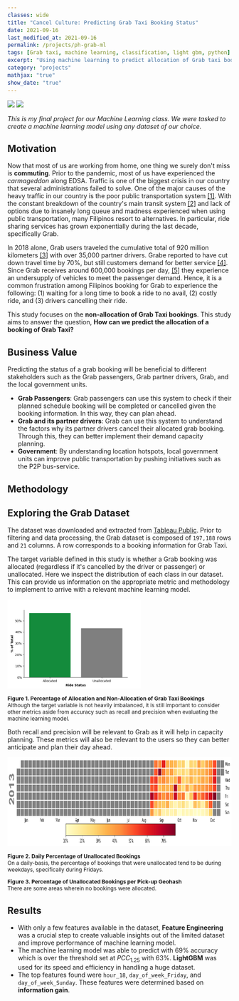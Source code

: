 ```yaml
---
classes: wide
title: "Cancel Culture: Predicting Grab Taxi Booking Status"
date: 2021-09-16
last_modified_at: 2021-09-16
permalink: /projects/ph-grab-ml
tags: [Grab taxi, machine learning, classification, light gbm, python]
excerpt: "Using machine learning to predict allocation of Grab taxi bookings"
category: "projects"
mathjax: "true"
show_date: "true"
---
```

[![](https://img.shields.io/badge/Jupyter-View_Notebook-F37626?logo=jupyter)](https://github.com/jasperkpangan/ml-classification-grab-taxi/blob/main/IndividualReport_JasperPangan.ipynb)       [![](https://img.shields.io/badge/Github-View_HTML-181717?logo=github)](https://github.com/jasperkpangan/dmw-eda-ph-customs/blob/main/Technical%20Report.html)

*This is my final project for our Machine Learning class. We were tasked to create a machine learning model using any dataset of our choice.*

## Motivation
Now that most of us are working from home, one thing we surely don't miss is **commuting**. Prior to the pandemic,
most of us have experienced the *carmageddon* along EDSA. Traffic is one of the biggest crisis in our country that several administrations failed to solve. One of the major causes of the heavy traffic in our country is the poor public transportation system [[1]](https://philkotse.com/safe-driving/top-5-major-causes-of-traffic-in-the-philippines-5736). With the constant breakdown of the country's main transit system [[2]](https://rappler.com/newsbreak/iq/things-to-know-about-metro-manila-public-transport-system) and lack of options due to insanely long queue and madness experienced when using public transportation, many Filipinos resort to alternatives. In particular, ride sharing services has grown exponentially during the last decade, specifically Grab. 

In 2018 alone, Grab users traveled the cumulative total of 920 million kilometers [[3]](https://www.carguide.ph/2019/01/7-facts-and-figures-about-grab-in-2018.html) with over 35,000 partner drivers. Grabe reported to have cut down travel time by 70%, but still customers demand for better service [[4]](https://www.techinasia.com/internet-flooded-complaints-grab-scrutinize-app). Since Grab receives around 600,000 bookings per day, [[5]](https://rappler.com/business/grab-philippines-drivers-not-enough-passenger-bookings) they experience an undersupply of vehicles to meet the passenger demand. Hence, it is a common frustration among Filipinos booking for Grab to experience the following: (1) waiting for a long time to book a ride to no avail, (2) costly ride, and (3) drivers cancelling their ride.

This study focuses on the **non-allocation of Grab Taxi bookings**. This study aims to answer the question, **How can we predict the allocation of a booking of Grab Taxi?**

## Business Value
Predicting the status of a grab booking will be beneficial to different stakeholders such as the Grab passengers, Grab partner drivers, Grab, and the local government units. 

- __Grab Passengers__: Grab passengers can use this system to check if their planned schedule booking will be completed or cancelled given the booking information. In this way, they can plan ahead.
- __Grab and its partner drivers__: Grab can use this system to understand the factors why its partner drivers cancel their allocated grab booking. Through this, they can better implement their demand capacity planning.
- __Government__: By understanding location hotspots, local government units can improve public transportation by pushing initiatives such as the P2P bus-service.

## Methodology


## Exploring the Grab Dataset

The dataset was downloaded and extracted from [Tableau Public](https://public.tableau.com/profile/daryl6537?fbclid=IwAR0Ixd8gKuYh37iyNXGSzzWuHCCa6jU_ZcX1Pv5Yw5cAwvujYGC5oexzIkM#!/vizhome/Tabley/Page0).
Prior to filtering and data processing, the Grab dataset is composed of `197,188` rows and `21` columns. A row corresponds to a booking information for Grab Taxi.

The target variable defined in this study is whether a Grab booking was allocated (regardless if it's cancelled by the driver or passenger) or unallocated. Here we inspect the distribution of each class in our dataset. This can provide us information on the appropriate metric and methodology to implement to arrive with a relevant machine learning model.
<!-- <img src = "{{ site.url }}{{ site.baseurl }}\assets\images\project\import-export-network.png"> -->
<img src = "\assets\images\project\grab-target.png" height = "200">

<p style="font-size:12px;font-style:default;"><b>Figure 1. Percentage of Allocation and Non-Allocation of Grab Taxi Bookings</b><br>Although the target variable is not heavily imbalanced, it is still important to consider other metrics aside from accuracy such as recall and precision when evaluating the machine learning model.</p>

Both recall and precision will be relevant to Grab as it will help in capacity planning. These metrics will also be relevant to the users so they can better anticipate and plan their day ahead.

<img src = "\assets\images\project\grab-calmap.png" height = "200">

<p style="font-size:12px;font-style:default;"><b>Figure 2. Daily Percentage of Unallocated Bookings</b><br> On a daily-basis, the percentage of bookings that were unallocated tend to be during weekdays, specifically during Fridays.</p>

<script src="https://cdn.plot.ly/plotly-latest.min.js"></script>
<div>                            <div id="fda16181-025f-4708-8bb0-099094d4636c" class="plotly-graph-div" style="height:100%; width:100%;"></div>            <script type="text/javascript">                                    window.PLOTLYENV=window.PLOTLYENV || {};                                    if (document.getElementById("fda16181-025f-4708-8bb0-099094d4636c")) {                    Plotly.newPlot(                        "fda16181-025f-4708-8bb0-099094d4636c",                        [{"coloraxis":"coloraxis","featureidkey":"properties.id","geojson":{"bbox":[120.849609375,14.1943359375,120.8935546875,14.23828125],"features":[{"bbox":[120.849609375,14.1943359375,120.8935546875,14.23828125],"geometry":{"coordinates":[[[120.849609375,14.1943359375],[120.8935546875,14.1943359375],[120.8935546875,14.23828125],[120.849609375,14.23828125],[120.849609375,14.1943359375]]],"type":"Polygon"},"id":"0","properties":{},"type":"Feature"},{"geometry":{"coordinates":[[[120.8935546875,14.1943359375],[120.9375,14.1943359375],[120.9375,14.23828125],[120.8935546875,14.23828125],[120.8935546875,14.1943359375]]],"type":"Polygon"},"properties":{"id":"wdtbz"},"type":"Feature"},{"geometry":{"coordinates":[[[120.8935546875,14.23828125],[120.9375,14.23828125],[120.9375,14.2822265625],[120.8935546875,14.2822265625],[120.8935546875,14.23828125]]],"type":"Polygon"},"properties":{"id":"wdtcp"},"type":"Feature"},{"geometry":{"coordinates":[[[120.8935546875,14.2822265625],[120.9375,14.2822265625],[120.9375,14.326171875],[120.8935546875,14.326171875],[120.8935546875,14.2822265625]]],"type":"Polygon"},"properties":{"id":"wdtcr"},"type":"Feature"},{"geometry":{"coordinates":[[[120.849609375,14.326171875],[120.8935546875,14.326171875],[120.8935546875,14.3701171875],[120.849609375,14.3701171875],[120.849609375,14.326171875]]],"type":"Polygon"},"properties":{"id":"wdtcw"},"type":"Feature"},{"geometry":{"coordinates":[[[120.8935546875,14.326171875],[120.9375,14.326171875],[120.9375,14.3701171875],[120.8935546875,14.3701171875],[120.8935546875,14.326171875]]],"type":"Polygon"},"properties":{"id":"wdtcx"},"type":"Feature"},{"geometry":{"coordinates":[[[120.8935546875,14.3701171875],[120.9375,14.3701171875],[120.9375,14.4140625],[120.8935546875,14.4140625],[120.8935546875,14.3701171875]]],"type":"Polygon"},"properties":{"id":"wdtcz"},"type":"Feature"},{"geometry":{"coordinates":[[[120.849609375,14.4140625],[120.8935546875,14.4140625],[120.8935546875,14.4580078125],[120.849609375,14.4580078125],[120.849609375,14.4140625]]],"type":"Polygon"},"properties":{"id":"wdtfn"},"type":"Feature"},{"geometry":{"coordinates":[[[120.8935546875,14.4140625],[120.9375,14.4140625],[120.9375,14.4580078125],[120.8935546875,14.4580078125],[120.8935546875,14.4140625]]],"type":"Polygon"},"properties":{"id":"wdtfp"},"type":"Feature"},{"geometry":{"coordinates":[[[120.849609375,14.4580078125],[120.8935546875,14.4580078125],[120.8935546875,14.501953125],[120.849609375,14.501953125],[120.849609375,14.4580078125]]],"type":"Polygon"},"properties":{"id":"wdtfq"},"type":"Feature"},{"geometry":{"coordinates":[[[120.8935546875,14.4580078125],[120.9375,14.4580078125],[120.9375,14.501953125],[120.8935546875,14.501953125],[120.8935546875,14.4580078125]]],"type":"Polygon"},"properties":{"id":"wdtfr"},"type":"Feature"},{"geometry":{"coordinates":[[[120.8935546875,14.6337890625],[120.9375,14.6337890625],[120.9375,14.677734375],[120.8935546875,14.677734375],[120.8935546875,14.6337890625]]],"type":"Polygon"},"properties":{"id":"wdtgr"},"type":"Feature"},{"geometry":{"coordinates":[[[120.8935546875,14.677734375],[120.9375,14.677734375],[120.9375,14.7216796875],[120.8935546875,14.7216796875],[120.8935546875,14.677734375]]],"type":"Polygon"},"properties":{"id":"wdtgx"},"type":"Feature"},{"geometry":{"coordinates":[[[120.8935546875,14.7216796875],[120.9375,14.7216796875],[120.9375,14.765625],[120.8935546875,14.765625],[120.8935546875,14.7216796875]]],"type":"Polygon"},"properties":{"id":"wdtgz"},"type":"Feature"},{"geometry":{"coordinates":[[[120.849609375,14.765625],[120.8935546875,14.765625],[120.8935546875,14.8095703125],[120.849609375,14.8095703125],[120.849609375,14.765625]]],"type":"Polygon"},"properties":{"id":"wdtun"},"type":"Feature"},{"geometry":{"coordinates":[[[120.8935546875,14.8095703125],[120.9375,14.8095703125],[120.9375,14.853515625],[120.8935546875,14.853515625],[120.8935546875,14.8095703125]]],"type":"Polygon"},"properties":{"id":"wdtur"},"type":"Feature"},{"geometry":{"coordinates":[[[120.9375,14.1943359375],[120.9814453125,14.1943359375],[120.9814453125,14.23828125],[120.9375,14.23828125],[120.9375,14.1943359375]]],"type":"Polygon"},"properties":{"id":"wdw0b"},"type":"Feature"},{"geometry":{"coordinates":[[[120.9814453125,14.1943359375],[121.025390625,14.1943359375],[121.025390625,14.23828125],[120.9814453125,14.23828125],[120.9814453125,14.1943359375]]],"type":"Polygon"},"properties":{"id":"wdw0c"},"type":"Feature"},{"geometry":{"coordinates":[[[121.025390625,14.1943359375],[121.0693359375,14.1943359375],[121.0693359375,14.23828125],[121.025390625,14.23828125],[121.025390625,14.1943359375]]],"type":"Polygon"},"properties":{"id":"wdw0f"},"type":"Feature"},{"geometry":{"coordinates":[[[121.0693359375,14.1943359375],[121.11328125,14.1943359375],[121.11328125,14.23828125],[121.0693359375,14.23828125],[121.0693359375,14.1943359375]]],"type":"Polygon"},"properties":{"id":"wdw0g"},"type":"Feature"},{"geometry":{"coordinates":[[[121.11328125,14.150390625],[121.1572265625,14.150390625],[121.1572265625,14.1943359375],[121.11328125,14.1943359375],[121.11328125,14.150390625]]],"type":"Polygon"},"properties":{"id":"wdw0s"},"type":"Feature"},{"geometry":{"coordinates":[[[121.1572265625,14.150390625],[121.201171875,14.150390625],[121.201171875,14.1943359375],[121.1572265625,14.1943359375],[121.1572265625,14.150390625]]],"type":"Polygon"},"properties":{"id":"wdw0t"},"type":"Feature"},{"geometry":{"coordinates":[[[121.11328125,14.1943359375],[121.1572265625,14.1943359375],[121.1572265625,14.23828125],[121.11328125,14.23828125],[121.11328125,14.1943359375]]],"type":"Polygon"},"properties":{"id":"wdw0u"},"type":"Feature"},{"geometry":{"coordinates":[[[121.1572265625,14.1943359375],[121.201171875,14.1943359375],[121.201171875,14.23828125],[121.1572265625,14.23828125],[121.1572265625,14.1943359375]]],"type":"Polygon"},"properties":{"id":"wdw0v"},"type":"Feature"},{"geometry":{"coordinates":[[[121.201171875,14.150390625],[121.2451171875,14.150390625],[121.2451171875,14.1943359375],[121.201171875,14.1943359375],[121.201171875,14.150390625]]],"type":"Polygon"},"properties":{"id":"wdw0w"},"type":"Feature"},{"geometry":{"coordinates":[[[121.2451171875,14.150390625],[121.2890625,14.150390625],[121.2890625,14.1943359375],[121.2451171875,14.1943359375],[121.2451171875,14.150390625]]],"type":"Polygon"},"properties":{"id":"wdw0x"},"type":"Feature"},{"geometry":{"coordinates":[[[120.9814453125,14.23828125],[121.025390625,14.23828125],[121.025390625,14.2822265625],[120.9814453125,14.2822265625],[120.9814453125,14.23828125]]],"type":"Polygon"},"properties":{"id":"wdw11"},"type":"Feature"},{"geometry":{"coordinates":[[[120.9375,14.2822265625],[120.9814453125,14.2822265625],[120.9814453125,14.326171875],[120.9375,14.326171875],[120.9375,14.2822265625]]],"type":"Polygon"},"properties":{"id":"wdw12"},"type":"Feature"},{"geometry":{"coordinates":[[[120.9814453125,14.2822265625],[121.025390625,14.2822265625],[121.025390625,14.326171875],[120.9814453125,14.326171875],[120.9814453125,14.2822265625]]],"type":"Polygon"},"properties":{"id":"wdw13"},"type":"Feature"},{"geometry":{"coordinates":[[[121.025390625,14.23828125],[121.0693359375,14.23828125],[121.0693359375,14.2822265625],[121.025390625,14.2822265625],[121.025390625,14.23828125]]],"type":"Polygon"},"properties":{"id":"wdw14"},"type":"Feature"},{"geometry":{"coordinates":[[[121.0693359375,14.23828125],[121.11328125,14.23828125],[121.11328125,14.2822265625],[121.0693359375,14.2822265625],[121.0693359375,14.23828125]]],"type":"Polygon"},"properties":{"id":"wdw15"},"type":"Feature"},{"geometry":{"coordinates":[[[121.025390625,14.2822265625],[121.0693359375,14.2822265625],[121.0693359375,14.326171875],[121.025390625,14.326171875],[121.025390625,14.2822265625]]],"type":"Polygon"},"properties":{"id":"wdw16"},"type":"Feature"},{"geometry":{"coordinates":[[[121.0693359375,14.2822265625],[121.11328125,14.2822265625],[121.11328125,14.326171875],[121.0693359375,14.326171875],[121.0693359375,14.2822265625]]],"type":"Polygon"},"properties":{"id":"wdw17"},"type":"Feature"},{"geometry":{"coordinates":[[[120.9375,14.326171875],[120.9814453125,14.326171875],[120.9814453125,14.3701171875],[120.9375,14.3701171875],[120.9375,14.326171875]]],"type":"Polygon"},"properties":{"id":"wdw18"},"type":"Feature"},{"geometry":{"coordinates":[[[120.9814453125,14.326171875],[121.025390625,14.326171875],[121.025390625,14.3701171875],[120.9814453125,14.3701171875],[120.9814453125,14.326171875]]],"type":"Polygon"},"properties":{"id":"wdw19"},"type":"Feature"},{"geometry":{"coordinates":[[[120.9375,14.3701171875],[120.9814453125,14.3701171875],[120.9814453125,14.4140625],[120.9375,14.4140625],[120.9375,14.3701171875]]],"type":"Polygon"},"properties":{"id":"wdw1b"},"type":"Feature"},{"geometry":{"coordinates":[[[120.9814453125,14.3701171875],[121.025390625,14.3701171875],[121.025390625,14.4140625],[120.9814453125,14.4140625],[120.9814453125,14.3701171875]]],"type":"Polygon"},"properties":{"id":"wdw1c"},"type":"Feature"},{"geometry":{"coordinates":[[[121.025390625,14.326171875],[121.0693359375,14.326171875],[121.0693359375,14.3701171875],[121.025390625,14.3701171875],[121.025390625,14.326171875]]],"type":"Polygon"},"properties":{"id":"wdw1d"},"type":"Feature"},{"geometry":{"coordinates":[[[121.0693359375,14.326171875],[121.11328125,14.326171875],[121.11328125,14.3701171875],[121.0693359375,14.3701171875],[121.0693359375,14.326171875]]],"type":"Polygon"},"properties":{"id":"wdw1e"},"type":"Feature"},{"geometry":{"coordinates":[[[121.025390625,14.3701171875],[121.0693359375,14.3701171875],[121.0693359375,14.4140625],[121.025390625,14.4140625],[121.025390625,14.3701171875]]],"type":"Polygon"},"properties":{"id":"wdw1f"},"type":"Feature"},{"geometry":{"coordinates":[[[121.11328125,14.23828125],[121.1572265625,14.23828125],[121.1572265625,14.2822265625],[121.11328125,14.2822265625],[121.11328125,14.23828125]]],"type":"Polygon"},"properties":{"id":"wdw1h"},"type":"Feature"},{"geometry":{"coordinates":[[[121.11328125,14.2822265625],[121.1572265625,14.2822265625],[121.1572265625,14.326171875],[121.11328125,14.326171875],[121.11328125,14.2822265625]]],"type":"Polygon"},"properties":{"id":"wdw1k"},"type":"Feature"},{"geometry":{"coordinates":[[[120.9375,14.4140625],[120.9814453125,14.4140625],[120.9814453125,14.4580078125],[120.9375,14.4580078125],[120.9375,14.4140625]]],"type":"Polygon"},"properties":{"id":"wdw40"},"type":"Feature"},{"geometry":{"coordinates":[[[120.9814453125,14.4140625],[121.025390625,14.4140625],[121.025390625,14.4580078125],[120.9814453125,14.4580078125],[120.9814453125,14.4140625]]],"type":"Polygon"},"properties":{"id":"wdw41"},"type":"Feature"},{"geometry":{"coordinates":[[[120.9375,14.4580078125],[120.9814453125,14.4580078125],[120.9814453125,14.501953125],[120.9375,14.501953125],[120.9375,14.4580078125]]],"type":"Polygon"},"properties":{"id":"wdw42"},"type":"Feature"},{"geometry":{"coordinates":[[[120.9814453125,14.4580078125],[121.025390625,14.4580078125],[121.025390625,14.501953125],[120.9814453125,14.501953125],[120.9814453125,14.4580078125]]],"type":"Polygon"},"properties":{"id":"wdw43"},"type":"Feature"},{"geometry":{"coordinates":[[[121.025390625,14.4140625],[121.0693359375,14.4140625],[121.0693359375,14.4580078125],[121.025390625,14.4580078125],[121.025390625,14.4140625]]],"type":"Polygon"},"properties":{"id":"wdw44"},"type":"Feature"},{"geometry":{"coordinates":[[[121.025390625,14.4580078125],[121.0693359375,14.4580078125],[121.0693359375,14.501953125],[121.025390625,14.501953125],[121.025390625,14.4580078125]]],"type":"Polygon"},"properties":{"id":"wdw46"},"type":"Feature"},{"geometry":{"coordinates":[[[120.9375,14.501953125],[120.9814453125,14.501953125],[120.9814453125,14.5458984375],[120.9375,14.5458984375],[120.9375,14.501953125]]],"type":"Polygon"},"properties":{"id":"wdw48"},"type":"Feature"},{"geometry":{"coordinates":[[[120.9814453125,14.501953125],[121.025390625,14.501953125],[121.025390625,14.5458984375],[120.9814453125,14.5458984375],[120.9814453125,14.501953125]]],"type":"Polygon"},"properties":{"id":"wdw49"},"type":"Feature"},{"geometry":{"coordinates":[[[120.9375,14.5458984375],[120.9814453125,14.5458984375],[120.9814453125,14.58984375],[120.9375,14.58984375],[120.9375,14.5458984375]]],"type":"Polygon"},"properties":{"id":"wdw4b"},"type":"Feature"},{"geometry":{"coordinates":[[[120.9814453125,14.5458984375],[121.025390625,14.5458984375],[121.025390625,14.58984375],[120.9814453125,14.58984375],[120.9814453125,14.5458984375]]],"type":"Polygon"},"properties":{"id":"wdw4c"},"type":"Feature"},{"geometry":{"coordinates":[[[121.025390625,14.501953125],[121.0693359375,14.501953125],[121.0693359375,14.5458984375],[121.025390625,14.5458984375],[121.025390625,14.501953125]]],"type":"Polygon"},"properties":{"id":"wdw4d"},"type":"Feature"},{"geometry":{"coordinates":[[[121.0693359375,14.501953125],[121.11328125,14.501953125],[121.11328125,14.5458984375],[121.0693359375,14.5458984375],[121.0693359375,14.501953125]]],"type":"Polygon"},"properties":{"id":"wdw4e"},"type":"Feature"},{"geometry":{"coordinates":[[[121.025390625,14.5458984375],[121.0693359375,14.5458984375],[121.0693359375,14.58984375],[121.025390625,14.58984375],[121.025390625,14.5458984375]]],"type":"Polygon"},"properties":{"id":"wdw4f"},"type":"Feature"},{"geometry":{"coordinates":[[[121.0693359375,14.5458984375],[121.11328125,14.5458984375],[121.11328125,14.58984375],[121.0693359375,14.58984375],[121.0693359375,14.5458984375]]],"type":"Polygon"},"properties":{"id":"wdw4g"},"type":"Feature"},{"geometry":{"coordinates":[[[121.1572265625,14.4580078125],[121.201171875,14.4580078125],[121.201171875,14.501953125],[121.1572265625,14.501953125],[121.1572265625,14.4580078125]]],"type":"Polygon"},"properties":{"id":"wdw4m"},"type":"Feature"},{"geometry":{"coordinates":[[[121.11328125,14.501953125],[121.1572265625,14.501953125],[121.1572265625,14.5458984375],[121.11328125,14.5458984375],[121.11328125,14.501953125]]],"type":"Polygon"},"properties":{"id":"wdw4s"},"type":"Feature"},{"geometry":{"coordinates":[[[121.1572265625,14.501953125],[121.201171875,14.501953125],[121.201171875,14.5458984375],[121.1572265625,14.5458984375],[121.1572265625,14.501953125]]],"type":"Polygon"},"properties":{"id":"wdw4t"},"type":"Feature"},{"geometry":{"coordinates":[[[121.11328125,14.5458984375],[121.1572265625,14.5458984375],[121.1572265625,14.58984375],[121.11328125,14.58984375],[121.11328125,14.5458984375]]],"type":"Polygon"},"properties":{"id":"wdw4u"},"type":"Feature"},{"geometry":{"coordinates":[[[121.1572265625,14.5458984375],[121.201171875,14.5458984375],[121.201171875,14.58984375],[121.1572265625,14.58984375],[121.1572265625,14.5458984375]]],"type":"Polygon"},"properties":{"id":"wdw4v"},"type":"Feature"},{"geometry":{"coordinates":[[[121.201171875,14.501953125],[121.2451171875,14.501953125],[121.2451171875,14.5458984375],[121.201171875,14.5458984375],[121.201171875,14.501953125]]],"type":"Polygon"},"properties":{"id":"wdw4w"},"type":"Feature"},{"geometry":{"coordinates":[[[120.9375,14.58984375],[120.9814453125,14.58984375],[120.9814453125,14.6337890625],[120.9375,14.6337890625],[120.9375,14.58984375]]],"type":"Polygon"},"properties":{"id":"wdw50"},"type":"Feature"},{"geometry":{"coordinates":[[[120.9814453125,14.58984375],[121.025390625,14.58984375],[121.025390625,14.6337890625],[120.9814453125,14.6337890625],[120.9814453125,14.58984375]]],"type":"Polygon"},"properties":{"id":"wdw51"},"type":"Feature"},{"geometry":{"coordinates":[[[120.9375,14.6337890625],[120.9814453125,14.6337890625],[120.9814453125,14.677734375],[120.9375,14.677734375],[120.9375,14.6337890625]]],"type":"Polygon"},"properties":{"id":"wdw52"},"type":"Feature"},{"geometry":{"coordinates":[[[120.9814453125,14.6337890625],[121.025390625,14.6337890625],[121.025390625,14.677734375],[120.9814453125,14.677734375],[120.9814453125,14.6337890625]]],"type":"Polygon"},"properties":{"id":"wdw53"},"type":"Feature"},{"geometry":{"coordinates":[[[121.025390625,14.58984375],[121.0693359375,14.58984375],[121.0693359375,14.6337890625],[121.025390625,14.6337890625],[121.025390625,14.58984375]]],"type":"Polygon"},"properties":{"id":"wdw54"},"type":"Feature"},{"geometry":{"coordinates":[[[121.0693359375,14.58984375],[121.11328125,14.58984375],[121.11328125,14.6337890625],[121.0693359375,14.6337890625],[121.0693359375,14.58984375]]],"type":"Polygon"},"properties":{"id":"wdw55"},"type":"Feature"},{"geometry":{"coordinates":[[[121.025390625,14.6337890625],[121.0693359375,14.6337890625],[121.0693359375,14.677734375],[121.025390625,14.677734375],[121.025390625,14.6337890625]]],"type":"Polygon"},"properties":{"id":"wdw56"},"type":"Feature"},{"geometry":{"coordinates":[[[121.0693359375,14.6337890625],[121.11328125,14.6337890625],[121.11328125,14.677734375],[121.0693359375,14.677734375],[121.0693359375,14.6337890625]]],"type":"Polygon"},"properties":{"id":"wdw57"},"type":"Feature"},{"geometry":{"coordinates":[[[120.9375,14.677734375],[120.9814453125,14.677734375],[120.9814453125,14.7216796875],[120.9375,14.7216796875],[120.9375,14.677734375]]],"type":"Polygon"},"properties":{"id":"wdw58"},"type":"Feature"},{"geometry":{"coordinates":[[[120.9814453125,14.677734375],[121.025390625,14.677734375],[121.025390625,14.7216796875],[120.9814453125,14.7216796875],[120.9814453125,14.677734375]]],"type":"Polygon"},"properties":{"id":"wdw59"},"type":"Feature"},{"geometry":{"coordinates":[[[120.9375,14.7216796875],[120.9814453125,14.7216796875],[120.9814453125,14.765625],[120.9375,14.765625],[120.9375,14.7216796875]]],"type":"Polygon"},"properties":{"id":"wdw5b"},"type":"Feature"},{"geometry":{"coordinates":[[[120.9814453125,14.7216796875],[121.025390625,14.7216796875],[121.025390625,14.765625],[120.9814453125,14.765625],[120.9814453125,14.7216796875]]],"type":"Polygon"},"properties":{"id":"wdw5c"},"type":"Feature"},{"geometry":{"coordinates":[[[121.025390625,14.677734375],[121.0693359375,14.677734375],[121.0693359375,14.7216796875],[121.025390625,14.7216796875],[121.025390625,14.677734375]]],"type":"Polygon"},"properties":{"id":"wdw5d"},"type":"Feature"},{"geometry":{"coordinates":[[[121.0693359375,14.677734375],[121.11328125,14.677734375],[121.11328125,14.7216796875],[121.0693359375,14.7216796875],[121.0693359375,14.677734375]]],"type":"Polygon"},"properties":{"id":"wdw5e"},"type":"Feature"},{"geometry":{"coordinates":[[[121.025390625,14.7216796875],[121.0693359375,14.7216796875],[121.0693359375,14.765625],[121.025390625,14.765625],[121.025390625,14.7216796875]]],"type":"Polygon"},"properties":{"id":"wdw5f"},"type":"Feature"},{"geometry":{"coordinates":[[[121.0693359375,14.7216796875],[121.11328125,14.7216796875],[121.11328125,14.765625],[121.0693359375,14.765625],[121.0693359375,14.7216796875]]],"type":"Polygon"},"properties":{"id":"wdw5g"},"type":"Feature"},{"geometry":{"coordinates":[[[121.11328125,14.58984375],[121.1572265625,14.58984375],[121.1572265625,14.6337890625],[121.11328125,14.6337890625],[121.11328125,14.58984375]]],"type":"Polygon"},"properties":{"id":"wdw5h"},"type":"Feature"},{"geometry":{"coordinates":[[[121.1572265625,14.58984375],[121.201171875,14.58984375],[121.201171875,14.6337890625],[121.1572265625,14.6337890625],[121.1572265625,14.58984375]]],"type":"Polygon"},"properties":{"id":"wdw5j"},"type":"Feature"},{"geometry":{"coordinates":[[[121.11328125,14.6337890625],[121.1572265625,14.6337890625],[121.1572265625,14.677734375],[121.11328125,14.677734375],[121.11328125,14.6337890625]]],"type":"Polygon"},"properties":{"id":"wdw5k"},"type":"Feature"},{"geometry":{"coordinates":[[[121.1572265625,14.6337890625],[121.201171875,14.6337890625],[121.201171875,14.677734375],[121.1572265625,14.677734375],[121.1572265625,14.6337890625]]],"type":"Polygon"},"properties":{"id":"wdw5m"},"type":"Feature"},{"geometry":{"coordinates":[[[121.201171875,14.58984375],[121.2451171875,14.58984375],[121.2451171875,14.6337890625],[121.201171875,14.6337890625],[121.201171875,14.58984375]]],"type":"Polygon"},"properties":{"id":"wdw5n"},"type":"Feature"},{"geometry":{"coordinates":[[[121.11328125,14.677734375],[121.1572265625,14.677734375],[121.1572265625,14.7216796875],[121.11328125,14.7216796875],[121.11328125,14.677734375]]],"type":"Polygon"},"properties":{"id":"wdw5s"},"type":"Feature"},{"geometry":{"coordinates":[[[121.11328125,14.7216796875],[121.1572265625,14.7216796875],[121.1572265625,14.765625],[121.11328125,14.765625],[121.11328125,14.7216796875]]],"type":"Polygon"},"properties":{"id":"wdw5u"},"type":"Feature"},{"geometry":{"coordinates":[[[121.1572265625,14.7216796875],[121.201171875,14.7216796875],[121.201171875,14.765625],[121.1572265625,14.765625],[121.1572265625,14.7216796875]]],"type":"Polygon"},"properties":{"id":"wdw5v"},"type":"Feature"},{"geometry":{"coordinates":[[[120.9375,14.765625],[120.9814453125,14.765625],[120.9814453125,14.8095703125],[120.9375,14.8095703125],[120.9375,14.765625]]],"type":"Polygon"},"properties":{"id":"wdwh0"},"type":"Feature"},{"geometry":{"coordinates":[[[120.9814453125,14.765625],[121.025390625,14.765625],[121.025390625,14.8095703125],[120.9814453125,14.8095703125],[120.9814453125,14.765625]]],"type":"Polygon"},"properties":{"id":"wdwh1"},"type":"Feature"},{"geometry":{"coordinates":[[[120.9375,14.8095703125],[120.9814453125,14.8095703125],[120.9814453125,14.853515625],[120.9375,14.853515625],[120.9375,14.8095703125]]],"type":"Polygon"},"properties":{"id":"wdwh2"},"type":"Feature"},{"geometry":{"coordinates":[[[121.025390625,14.765625],[121.0693359375,14.765625],[121.0693359375,14.8095703125],[121.025390625,14.8095703125],[121.025390625,14.765625]]],"type":"Polygon"},"properties":{"id":"wdwh4"},"type":"Feature"},{"geometry":{"coordinates":[[[121.0693359375,14.765625],[121.11328125,14.765625],[121.11328125,14.8095703125],[121.0693359375,14.8095703125],[121.0693359375,14.765625]]],"type":"Polygon"},"properties":{"id":"wdwh5"},"type":"Feature"},{"geometry":{"coordinates":[[[121.025390625,14.8095703125],[121.0693359375,14.8095703125],[121.0693359375,14.853515625],[121.025390625,14.853515625],[121.025390625,14.8095703125]]],"type":"Polygon"},"properties":{"id":"wdwh6"},"type":"Feature"},{"geometry":{"coordinates":[[[121.0693359375,14.8095703125],[121.11328125,14.8095703125],[121.11328125,14.853515625],[121.0693359375,14.853515625],[121.0693359375,14.8095703125]]],"type":"Polygon"},"properties":{"id":"wdwh7"},"type":"Feature"}],"type":"FeatureCollection"},"hovertemplate":"pick_up_geohash=%{location}<br>percent_cancelled=%{z}<extra></extra>","locations":["wdtby","wdtbz","wdtcp","wdtcr","wdtcw","wdtcx","wdtcz","wdtfn","wdtfp","wdtfq","wdtfr","wdtgr","wdtgx","wdtgz","wdtun","wdtur","wdw0b","wdw0c","wdw0f","wdw0g","wdw0s","wdw0t","wdw0u","wdw0v","wdw0w","wdw0x","wdw11","wdw12","wdw13","wdw14","wdw15","wdw16","wdw17","wdw18","wdw19","wdw1b","wdw1c","wdw1d","wdw1e","wdw1f","wdw1h","wdw1k","wdw40","wdw41","wdw42","wdw43","wdw44","wdw46","wdw48","wdw49","wdw4b","wdw4c","wdw4d","wdw4e","wdw4f","wdw4g","wdw4m","wdw4s","wdw4t","wdw4u","wdw4v","wdw4w","wdw50","wdw51","wdw52","wdw53","wdw54","wdw55","wdw56","wdw57","wdw58","wdw59","wdw5b","wdw5c","wdw5d","wdw5e","wdw5f","wdw5g","wdw5h","wdw5j","wdw5k","wdw5m","wdw5n","wdw5s","wdw5u","wdw5v","wdwh0","wdwh1","wdwh2","wdwh4","wdwh5","wdwh6","wdwh7"],"marker":{"opacity":0.75},"name":"","subplot":"mapbox","type":"choroplethmapbox","z":[1.0,1.0,1.0,1.0,1.0,1.0,1.0,1.0,0.8823529411764706,1.0,1.0,1.0,0.75,1.0,1.0,1.0,1.0,1.0,1.0,1.0,1.0,1.0,0.9166666666666666,1.0,1.0,1.0,1.0,1.0,1.0,1.0,1.0,0.875,1.0,1.0,1.0,0.9787234042553191,0.9207920792079208,1.0,1.0,0.8290155440414507,1.0,1.0,0.7590361445783133,0.7130177514792899,0.7586206896551724,0.5067406819984139,0.7453874538745388,0.5871598639455783,0.2566137566137566,0.3225416036308623,0.4368932038834951,0.4164896880456841,0.40943635212159596,0.5467625899280576,0.4225468797297943,0.453913491246138,1.0,0.9642857142857143,1.0,0.7979094076655052,0.8850574712643678,1.0,0.5484117872177574,0.47007542364580274,0.5863930885529157,0.3841013014421386,0.4135668923162817,0.4688790966675847,0.28305332359386415,0.45545863071636267,0.6531365313653137,0.4774066797642436,0.875,0.8596491228070176,0.4771386430678466,0.5431145431145431,0.6472491909385113,0.75,0.6856677524429967,0.9629629629629629,0.6710526315789473,1.0,1.0,0.6055045871559633,0.7142857142857143,0.7777777777777778,1.0,1.0,1.0,1.0,1.0,1.0,1.0]}],                        {"coloraxis":{"colorbar":{"ticktext":["0%","25%","50%","75%","100%"],"tickvals":[0,0.25,0.5,0.75,1],"title":{"text":"% of Unallocated Bookings"},"y":1,"yanchor":"top"},"colorscale":[[0.0,"rgb(255,255,204)"],[0.125,"rgb(255,237,160)"],[0.25,"rgb(254,217,118)"],[0.375,"rgb(254,178,76)"],[0.5,"rgb(253,141,60)"],[0.625,"rgb(252,78,42)"],[0.75,"rgb(227,26,28)"],[0.875,"rgb(189,0,38)"],[1.0,"rgb(128,0,38)"]]},"legend":{"tracegroupgap":0},"mapbox":{"center":{"lat":14.5547,"lon":121.02},"domain":{"x":[0.0,1.0],"y":[0.0,1.0]},"style":"carto-darkmatter","zoom":8},"margin":{"t":60},"paper_bgcolor":"rgba(0,0,0,0)","plot_bgcolor":"rgba(0,0,0,0)","showlegend":false,"template":{"data":{"bar":[{"error_x":{"color":"#2a3f5f"},"error_y":{"color":"#2a3f5f"},"marker":{"line":{"color":"#E5ECF6","width":0.5},"pattern":{"fillmode":"overlay","size":10,"solidity":0.2}},"type":"bar"}],"barpolar":[{"marker":{"line":{"color":"#E5ECF6","width":0.5},"pattern":{"fillmode":"overlay","size":10,"solidity":0.2}},"type":"barpolar"}],"carpet":[{"aaxis":{"endlinecolor":"#2a3f5f","gridcolor":"white","linecolor":"white","minorgridcolor":"white","startlinecolor":"#2a3f5f"},"baxis":{"endlinecolor":"#2a3f5f","gridcolor":"white","linecolor":"white","minorgridcolor":"white","startlinecolor":"#2a3f5f"},"type":"carpet"}],"choropleth":[{"colorbar":{"outlinewidth":0,"ticks":""},"type":"choropleth"}],"contour":[{"colorbar":{"outlinewidth":0,"ticks":""},"colorscale":[[0.0,"#0d0887"],[0.1111111111111111,"#46039f"],[0.2222222222222222,"#7201a8"],[0.3333333333333333,"#9c179e"],[0.4444444444444444,"#bd3786"],[0.5555555555555556,"#d8576b"],[0.6666666666666666,"#ed7953"],[0.7777777777777778,"#fb9f3a"],[0.8888888888888888,"#fdca26"],[1.0,"#f0f921"]],"type":"contour"}],"contourcarpet":[{"colorbar":{"outlinewidth":0,"ticks":""},"type":"contourcarpet"}],"heatmap":[{"colorbar":{"outlinewidth":0,"ticks":""},"colorscale":[[0.0,"#0d0887"],[0.1111111111111111,"#46039f"],[0.2222222222222222,"#7201a8"],[0.3333333333333333,"#9c179e"],[0.4444444444444444,"#bd3786"],[0.5555555555555556,"#d8576b"],[0.6666666666666666,"#ed7953"],[0.7777777777777778,"#fb9f3a"],[0.8888888888888888,"#fdca26"],[1.0,"#f0f921"]],"type":"heatmap"}],"heatmapgl":[{"colorbar":{"outlinewidth":0,"ticks":""},"colorscale":[[0.0,"#0d0887"],[0.1111111111111111,"#46039f"],[0.2222222222222222,"#7201a8"],[0.3333333333333333,"#9c179e"],[0.4444444444444444,"#bd3786"],[0.5555555555555556,"#d8576b"],[0.6666666666666666,"#ed7953"],[0.7777777777777778,"#fb9f3a"],[0.8888888888888888,"#fdca26"],[1.0,"#f0f921"]],"type":"heatmapgl"}],"histogram":[{"marker":{"pattern":{"fillmode":"overlay","size":10,"solidity":0.2}},"type":"histogram"}],"histogram2d":[{"colorbar":{"outlinewidth":0,"ticks":""},"colorscale":[[0.0,"#0d0887"],[0.1111111111111111,"#46039f"],[0.2222222222222222,"#7201a8"],[0.3333333333333333,"#9c179e"],[0.4444444444444444,"#bd3786"],[0.5555555555555556,"#d8576b"],[0.6666666666666666,"#ed7953"],[0.7777777777777778,"#fb9f3a"],[0.8888888888888888,"#fdca26"],[1.0,"#f0f921"]],"type":"histogram2d"}],"histogram2dcontour":[{"colorbar":{"outlinewidth":0,"ticks":""},"colorscale":[[0.0,"#0d0887"],[0.1111111111111111,"#46039f"],[0.2222222222222222,"#7201a8"],[0.3333333333333333,"#9c179e"],[0.4444444444444444,"#bd3786"],[0.5555555555555556,"#d8576b"],[0.6666666666666666,"#ed7953"],[0.7777777777777778,"#fb9f3a"],[0.8888888888888888,"#fdca26"],[1.0,"#f0f921"]],"type":"histogram2dcontour"}],"mesh3d":[{"colorbar":{"outlinewidth":0,"ticks":""},"type":"mesh3d"}],"parcoords":[{"line":{"colorbar":{"outlinewidth":0,"ticks":""}},"type":"parcoords"}],"pie":[{"automargin":true,"type":"pie"}],"scatter":[{"marker":{"colorbar":{"outlinewidth":0,"ticks":""}},"type":"scatter"}],"scatter3d":[{"line":{"colorbar":{"outlinewidth":0,"ticks":""}},"marker":{"colorbar":{"outlinewidth":0,"ticks":""}},"type":"scatter3d"}],"scattercarpet":[{"marker":{"colorbar":{"outlinewidth":0,"ticks":""}},"type":"scattercarpet"}],"scattergeo":[{"marker":{"colorbar":{"outlinewidth":0,"ticks":""}},"type":"scattergeo"}],"scattergl":[{"marker":{"colorbar":{"outlinewidth":0,"ticks":""}},"type":"scattergl"}],"scattermapbox":[{"marker":{"colorbar":{"outlinewidth":0,"ticks":""}},"type":"scattermapbox"}],"scatterpolar":[{"marker":{"colorbar":{"outlinewidth":0,"ticks":""}},"type":"scatterpolar"}],"scatterpolargl":[{"marker":{"colorbar":{"outlinewidth":0,"ticks":""}},"type":"scatterpolargl"}],"scatterternary":[{"marker":{"colorbar":{"outlinewidth":0,"ticks":""}},"type":"scatterternary"}],"surface":[{"colorbar":{"outlinewidth":0,"ticks":""},"colorscale":[[0.0,"#0d0887"],[0.1111111111111111,"#46039f"],[0.2222222222222222,"#7201a8"],[0.3333333333333333,"#9c179e"],[0.4444444444444444,"#bd3786"],[0.5555555555555556,"#d8576b"],[0.6666666666666666,"#ed7953"],[0.7777777777777778,"#fb9f3a"],[0.8888888888888888,"#fdca26"],[1.0,"#f0f921"]],"type":"surface"}],"table":[{"cells":{"fill":{"color":"#EBF0F8"},"line":{"color":"white"}},"header":{"fill":{"color":"#C8D4E3"},"line":{"color":"white"}},"type":"table"}]},"layout":{"annotationdefaults":{"arrowcolor":"#2a3f5f","arrowhead":0,"arrowwidth":1},"autotypenumbers":"strict","coloraxis":{"colorbar":{"outlinewidth":0,"ticks":""}},"colorscale":{"diverging":[[0,"#8e0152"],[0.1,"#c51b7d"],[0.2,"#de77ae"],[0.3,"#f1b6da"],[0.4,"#fde0ef"],[0.5,"#f7f7f7"],[0.6,"#e6f5d0"],[0.7,"#b8e186"],[0.8,"#7fbc41"],[0.9,"#4d9221"],[1,"#276419"]],"sequential":[[0.0,"#0d0887"],[0.1111111111111111,"#46039f"],[0.2222222222222222,"#7201a8"],[0.3333333333333333,"#9c179e"],[0.4444444444444444,"#bd3786"],[0.5555555555555556,"#d8576b"],[0.6666666666666666,"#ed7953"],[0.7777777777777778,"#fb9f3a"],[0.8888888888888888,"#fdca26"],[1.0,"#f0f921"]],"sequentialminus":[[0.0,"#0d0887"],[0.1111111111111111,"#46039f"],[0.2222222222222222,"#7201a8"],[0.3333333333333333,"#9c179e"],[0.4444444444444444,"#bd3786"],[0.5555555555555556,"#d8576b"],[0.6666666666666666,"#ed7953"],[0.7777777777777778,"#fb9f3a"],[0.8888888888888888,"#fdca26"],[1.0,"#f0f921"]]},"colorway":["#636efa","#EF553B","#00cc96","#ab63fa","#FFA15A","#19d3f3","#FF6692","#B6E880","#FF97FF","#FECB52"],"font":{"color":"#2a3f5f"},"geo":{"bgcolor":"white","lakecolor":"white","landcolor":"#E5ECF6","showlakes":true,"showland":true,"subunitcolor":"white"},"hoverlabel":{"align":"left"},"hovermode":"closest","mapbox":{"style":"light"},"paper_bgcolor":"white","plot_bgcolor":"#E5ECF6","polar":{"angularaxis":{"gridcolor":"white","linecolor":"white","ticks":""},"bgcolor":"#E5ECF6","radialaxis":{"gridcolor":"white","linecolor":"white","ticks":""}},"scene":{"xaxis":{"backgroundcolor":"#E5ECF6","gridcolor":"white","gridwidth":2,"linecolor":"white","showbackground":true,"ticks":"","zerolinecolor":"white"},"yaxis":{"backgroundcolor":"#E5ECF6","gridcolor":"white","gridwidth":2,"linecolor":"white","showbackground":true,"ticks":"","zerolinecolor":"white"},"zaxis":{"backgroundcolor":"#E5ECF6","gridcolor":"white","gridwidth":2,"linecolor":"white","showbackground":true,"ticks":"","zerolinecolor":"white"}},"shapedefaults":{"line":{"color":"#2a3f5f"}},"ternary":{"aaxis":{"gridcolor":"white","linecolor":"white","ticks":""},"baxis":{"gridcolor":"white","linecolor":"white","ticks":""},"bgcolor":"#E5ECF6","caxis":{"gridcolor":"white","linecolor":"white","ticks":""}},"title":{"x":0.05},"xaxis":{"automargin":true,"gridcolor":"white","linecolor":"white","ticks":"","title":{"standoff":15},"zerolinecolor":"white","zerolinewidth":2},"yaxis":{"automargin":true,"gridcolor":"white","linecolor":"white","ticks":"","title":{"standoff":15},"zerolinecolor":"white","zerolinewidth":2}}}},                        {"responsive": true}                    )                };                            </script>        </div>
<p style="font-size:12px;font-style:default;"><b>Figure 3. Percentage of Unallocated Bookings per Pick-up Geohash</b><br> There are some areas wherein no bookings were allocated.</p>

## Results
- With only a few features available in the dataset, **Feature Engineering** was a crucial step to create valuable insights out of the limited dataset and improve performance of machine learning model. 
- The machine learning model was able to predict with $69\%$ accuracy which is over the threshold set at $PCC_{1.25}$ with $63\%$. **LightGBM** was used for its speed and efficiency in handling a huge dataset.
- The top features found were `hour_18`, `day_of_week_Friday`, and `day_of_week_Sunday`. These features were determined based on **information gain**.